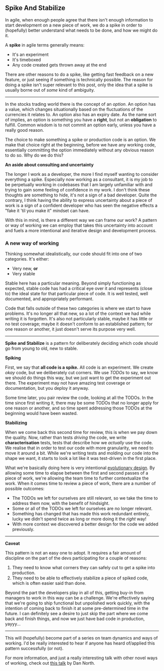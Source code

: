 ## Spike And Stabilize

In agile, when enough people agree that there isn't enough information to start development on a new piece of work, we do a spike in order to (hopefully) better understand what needs to be done, and how we might do it.

> 
A **spike** in agile terms generally means:
- It's an experiment
- It's timeboxed
- Any code created gets thrown away at the end

There are other reasons to do a spike, like getting fast feedback on a new feature, or just seeing if something is technically possible. The reason for doing a spike isn't super relevant to this post, only the idea that a spike is usually borne out of _some_ kind of ambiguity.

---

In the stocks trading world there is the concept of an _option_. An option has a value, which changes situationally based on the fluctuations of the currencies it relates to. An option also has an expiry date. As the name sort of implies, an option is something you have a **right**, but not an **obligation** to fulfill. Common wisdom is to not commit an option early, unless you have a really good reason.

The choice to make something a spike or production code is an option. We make that choice right at the beginning, before we have any working code, essentially committing the option immediately without any obvious reason to do so. Why do we do this?

**An aside about consulting and uncertainty**

The longer I work as a developer, the more I find myself wanting to consider everything a spike. Especially now working as a consultant, it is my job to be perpetually working in codebases that I am largely unfamiliar with and trying to gain some feeling of confidence in my work. I don't think these thoughts are something to hide, it's not a sign of a bad developer. Quite the contrary, I think having the ability to express uncertainty about a piece of work is a sign of a confident developer who has seen the negative effects a "fake it 'til you make it" mindset can have.

With this in mind, is there a different way we can frame our work? A pattern or way of working we can employ that takes this uncertainty into account and fuels a more intentional and iterative design and development process.

### A new way of working

Thinking somewhat idealistically, our code should fit into one of two categories. It's either:

- Very new, **or**
- Very stable

Stable here has a particular meaning. Beyond simply functioning as expected, stable code has had a critical eye over it and represents (close to) the ideal state for that particular piece of code. It is well tested, well documented, and appropriately performant.

Code that falls outside of these two categories is where we start to have problems. It's no longer all that new, so a lot of the context we had while writing it is forgotten. It's also not particularly stable, maybe it has little or no test coverage; maybe it doesn't conform to an established pattern; for one reason or another, it just doesn't serve its purpose very well.

---

**Spike and Stabilize** is a pattern for deliberately deciding which code should go from young to old, new to stable.

**Spiking**

First, we say that **all code is a spike.** All code is an experiment. We create _okay_ code, but we deliberately cut corners. We use _TODOs_ to say, we know we should do things this way, but we just want to get the experiment out there. The experiment may not have amazing test coverage or documentation, but you deploy it anyway.

Some time later, you pair review the code, looking at all the TODOs. In the time since first writing it, there may be some TODOs that no longer apply for one reason or another, and so time spent addressing those TODOs at the beginning would have been wasted.

**Stabilizing**

When we come back this second time for review, this is when we pay down the quality. Now, rather than tests *driving* the code, we write **characterisation** tests, tests that describe how we _actually_ use the code. We realise that in order to test our code with more granularity, we need to move it around a bit. While we're writing tests and molding our code into the shape we want, it starts to look a lot like it was test-driven in the first place.

What we're basically doing here is very intentional [evolutionary design](https://www.martinfowler.com/articles/designDead.html#PlannedAndEvolutionaryDesign). By allowing some time to elapse between the first and second passes of a piece of work, we're allowing the team time to further contextualize the work. When it comes time to review a piece of work, there are a number of possible outcomes:
- The TODOs we left for ourselves are still relevant, so we take the time to address them now, with the benefit of hindsight.
- Some or all of the TODOs we left for ourselves are no longer relevant.
- Something has changed that has made this work redundant entirely, lucky we didn't spend twice as long or more doing it the _right_ way!
- With more context we discovered a better design for the code we added previously.

---

**Caveat**

This pattern is not an easy one to adopt. It requires a fair amount of discipline on the part of the devs participating for a couple of reasons:

1. They need to know what corners they can safely cut to get a spike into production.
2. They need to be able to effectively stabilize a piece of spiked code, which is often easier said than done.

Beyond the part the developers play in all of this, getting buy-in from managers to work in this way can be a challenge. We're effectively saying that we're going to ship functional but unpolished work quickly, with the intention of coming back to finish it at some pre-determined time in the future. I can definitely see a desire to just skip the part where we come back and finish things, and now we just have bad code in production, yayyy...

---

This will (hopefully) become part of a series on team dynamics and ways of working.
I'd be really interested to hear if anyone has heard of/applied this pattern successfully (or not).


For more information, and just a really interesting talk with other novel ways of working, check out  [this talk](https://www.youtube.com/watch?v=USc-yLHXNUg)  by Dan North.
